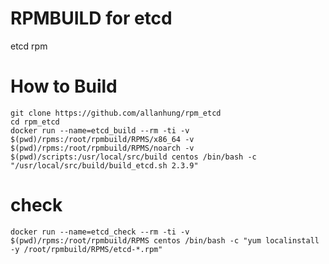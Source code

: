 RPMBUILD for etcd
=========================

etcd rpm

How to Build
=========
    git clone https://github.com/allanhung/rpm_etcd
    cd rpm_etcd
    docker run --name=etcd_build --rm -ti -v $(pwd)/rpms:/root/rpmbuild/RPMS/x86_64 -v $(pwd)/rpms:/root/rpmbuild/RPMS/noarch -v $(pwd)/scripts:/usr/local/src/build centos /bin/bash -c "/usr/local/src/build/build_etcd.sh 2.3.9"

# check
    docker run --name=etcd_check --rm -ti -v $(pwd)/rpms:/root/rpmbuild/RPMS centos /bin/bash -c "yum localinstall -y /root/rpmbuild/RPMS/etcd-*.rpm"
